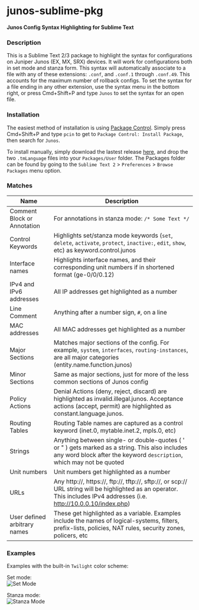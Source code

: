 junos-sublime-pkg
=================

**Junos Config Syntax Highlighting for Sublime Text**  

### Description  
This is a Sublime Text 2/3 package to highlight the syntax for configurations on Juniper Junos (EX, MX, SRX) devices. It will work for configurations both in set mode and stanza form.  This syntax will automatically associate to a file with any of these extensions: `.conf`, and `.conf.1` through `.conf.49`. This accounts for the maximum number of rollback configs. To set the syntax for a file ending in any other extension, use the syntax menu in the bottom right, or press Cmd+Shift+P and type `Junos` to set the syntax for an open file.

### Installation
The easiest method of installation is using [Package Control](https://sublime.wbond.net/installation). Simply press Cmd+Shift+P and type `pcin` to get to `Package Control: Install Package`, then search for `Junos`.  

To install manually, simply download the lastest release [here](https://github.com/nprintz/junos-sublime-pkg/releases/latest), and drop the two `.tmLanguage` files into your `Packages/User` folder. The Packages folder can be found by going to the `Sublime Text 2` > `Preferences` > `Browse Packages` menu option. 

### Matches  
Name  | Description  
------|------------  
Comment Block or Annotation | For annotations in stanza mode: `/* Some Text */`  
Control Keywords | Highlights set/stanza mode keywords (`set`, `delete`, `activate`, `protect`, `inactive:`, `edit`, `show`, etc) as keyword.control.junos  
Interface names | Highlights interface names, and their corresponding unit numbers if in shortened format (ge-0/0/0.12)  
IPv4 and IPv6 addresses | All IP addresses get highlighted as a number  
Line Comment | Anything after a number sign, `#`, on a line  
MAC addresses | All MAC addresses get highlighted as a number  
Major Sections | Matches major sections of the config. For example, `system`, `interfaces`, `routing-instances`, are all  major categories (entity.name.function.junos)  
Minor Sections | Same as major sections, just for more of the less common sections of Junos config  
Policy Actions | Denial Actions (deny, reject, discard) are highlighted as invalid.illegal.junos. Acceptance actions (accept, permit) are highlighted as constant.language.junos.  
Routing Tables | Routing Table names are captured as a control keyword (inet.0, mytable.inet.2, mpls.0, etc)  
Strings | Anything between single- or double-quotes ( ' or " ) gets marked as a string. This also includes any word block after the keyword `description`, which may not be quoted  
Unit numbers | Unit numbers get highlighted as a number  
URLs | Any http://, https://, ftp://, tftp://, sftp://, or scp:// URL string will be highlighted as an operator. This includes IPv4 addresses (i.e. http://10.0.0.10/index.php)  
User defined arbitrary names | These get highlighted as a variable. Examples include the names of logical-systems, filters, prefix-lists, policies, NAT rules, security zones, policers, etc  

### Examples  
Examples with the built-in `Twilight` color scheme:

Set mode:  
![Set Mode](https://cloud.githubusercontent.com/assets/7231007/3803665/5fb3e326-1c1d-11e4-80fd-9b222f8a1abf.png)

Stanza mode:  
![Stanza Mode](https://cloud.githubusercontent.com/assets/7231007/3803687/81b640e0-1c1d-11e4-9dd6-f228e4c4275d.png)
